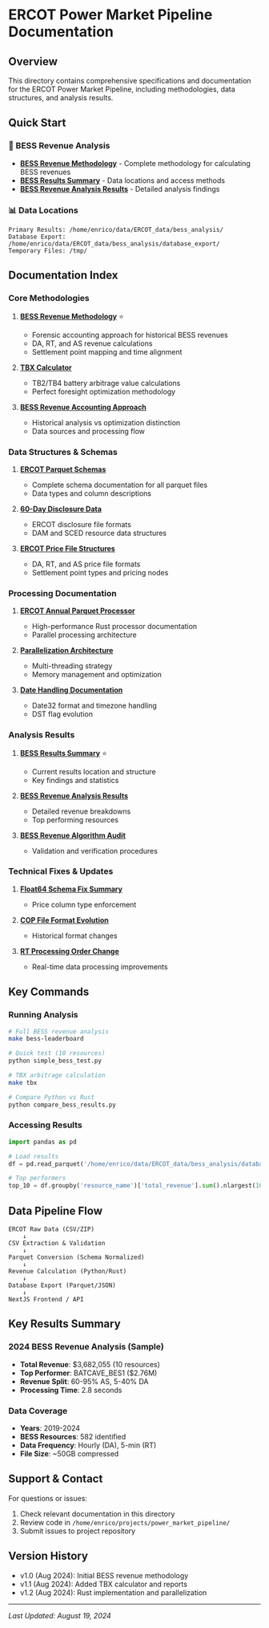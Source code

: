 # ERCOT Power Market Pipeline Documentation

## Overview
This directory contains comprehensive specifications and documentation for the ERCOT Power Market Pipeline, including methodologies, data structures, and analysis results.

## Quick Start

### 🔋 BESS Revenue Analysis
- **[BESS Revenue Methodology](BESS_REVENUE_METHODOLOGY.md)** - Complete methodology for calculating BESS revenues
- **[BESS Results Summary](BESS_RESULTS_SUMMARY.md)** - Data locations and access methods
- **[BESS Revenue Analysis Results](BESS_Revenue_Analysis_Results.md)** - Detailed analysis findings

### 📊 Data Locations
```
Primary Results: /home/enrico/data/ERCOT_data/bess_analysis/
Database Export: /home/enrico/data/ERCOT_data/bess_analysis/database_export/
Temporary Files: /tmp/
```

## Documentation Index

### Core Methodologies
1. **[BESS Revenue Methodology](BESS_REVENUE_METHODOLOGY.md)** ⭐
   - Forensic accounting approach for historical BESS revenues
   - DA, RT, and AS revenue calculations
   - Settlement point mapping and time alignment

2. **[TBX Calculator](TBX_CALCULATOR.md)**
   - TB2/TB4 battery arbitrage value calculations
   - Perfect foresight optimization methodology

3. **[BESS Revenue Accounting Approach](BESS_Revenue_Accounting_Approach.md)**
   - Historical analysis vs optimization distinction
   - Data sources and processing flow

### Data Structures & Schemas
1. **[ERCOT Parquet Schemas](ERCOT_Parquet_Schemas.md)**
   - Complete schema documentation for all parquet files
   - Data types and column descriptions

2. **[60-Day Disclosure Data](60-Day_Disclosure_Data.md)**
   - ERCOT disclosure file formats
   - DAM and SCED resource data structures

3. **[ERCOT Price File Structures](ERCOT_Price_File_Structures.md)**
   - DA, RT, and AS price file formats
   - Settlement point types and pricing nodes

### Processing Documentation
1. **[ERCOT Annual Parquet Processor](ERCOT_Annual_Parquet_Processor.md)**
   - High-performance Rust processor documentation
   - Parallel processing architecture

2. **[Parallelization Architecture](parallelization-architecture.md)**
   - Multi-threading strategy
   - Memory management and optimization

3. **[Date Handling Documentation](Date_Handling_Documentation.md)**
   - Date32 format and timezone handling
   - DST flag evolution

### Analysis Results
1. **[BESS Results Summary](BESS_RESULTS_SUMMARY.md)** ⭐
   - Current results location and structure
   - Key findings and statistics

2. **[BESS Revenue Analysis Results](BESS_Revenue_Analysis_Results.md)**
   - Detailed revenue breakdowns
   - Top performing resources

3. **[BESS Revenue Algorithm Audit](BESS_Revenue_Algorithm_Audit.md)**
   - Validation and verification procedures

### Technical Fixes & Updates
1. **[Float64 Schema Fix Summary](Float64_Schema_Fix_Summary.md)**
   - Price column type enforcement

2. **[COP File Format Evolution](COP_File_Format_Evolution.md)**
   - Historical format changes

3. **[RT Processing Order Change](RT_Processing_Order_Change.md)**
   - Real-time data processing improvements

## Key Commands

### Running Analysis
```bash
# Full BESS revenue analysis
make bess-leaderboard

# Quick test (10 resources)
python simple_bess_test.py

# TBX arbitrage calculation
make tbx

# Compare Python vs Rust
python compare_bess_results.py
```

### Accessing Results
```python
import pandas as pd

# Load results
df = pd.read_parquet('/home/enrico/data/ERCOT_data/bess_analysis/database_export/bess_daily_revenues.parquet')

# Top performers
top_10 = df.groupby('resource_name')['total_revenue'].sum().nlargest(10)
```

## Data Pipeline Flow
```
ERCOT Raw Data (CSV/ZIP)
    ↓
CSV Extraction & Validation
    ↓
Parquet Conversion (Schema Normalized)
    ↓
Revenue Calculation (Python/Rust)
    ↓
Database Export (Parquet/JSON)
    ↓
NextJS Frontend / API
```

## Key Results Summary

### 2024 BESS Revenue Analysis (Sample)
- **Total Revenue**: $3,682,055 (10 resources)
- **Top Performer**: BATCAVE_BES1 ($2.76M)
- **Revenue Split**: 60-95% AS, 5-40% DA
- **Processing Time**: 2.8 seconds

### Data Coverage
- **Years**: 2019-2024
- **BESS Resources**: 582 identified
- **Data Frequency**: Hourly (DA), 5-min (RT)
- **File Size**: ~50GB compressed

## Support & Contact

For questions or issues:
1. Check relevant documentation in this directory
2. Review code in `/home/enrico/projects/power_market_pipeline/`
3. Submit issues to project repository

## Version History
- v1.0 (Aug 2024): Initial BESS revenue methodology
- v1.1 (Aug 2024): Added TBX calculator and reports
- v1.2 (Aug 2024): Rust implementation and parallelization

---
*Last Updated: August 19, 2024*